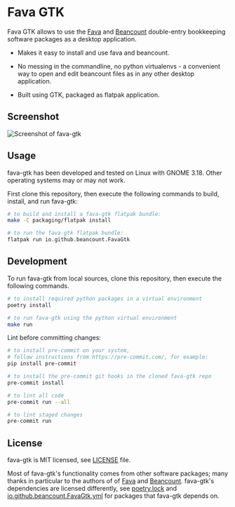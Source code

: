 # Fava GTK

Fava GTK allows to use the [Fava](https://github.com/beancount/fava) and [Beancount](https://github.com/beancount/beancount) double-entry bookkeeping software packages as a desktop application.

* Makes it easy to install and use fava and beancount.

* No messing in the commandline, no python virtualenvs  - a convenient way to open and edit beancount files as in any other desktop application.

* Built using GTK, packaged as flatpak application.


## Screenshot

![Screenshot of fava-gtk](https://user-images.githubusercontent.com/581188/104773200-fa2ce080-5774-11eb-978a-654c62511104.png)


## Usage

fava-gtk has been developed and tested on Linux with GNOME 3.18. Other operating systems may or may not work.

First clone this repository, then execute the following commands to build, install, and run fava-gtk:

```bash
# to build and install a fava-gtk flatpak bundle:
make -C packaging/flatpak install

# to run the fava-gtk flatpak bundle:
flatpak run io.github.beancount.FavaGtk
```

## Development

To run fava-gtk from local sources, clone this repository, then execute the following commands.

```bash
# to install required python packages in a virtual environment
poetry install

# to run fava-gtk using the python virtual environment
make run
```

Lint before committing changes:

```bash
# to install pre-commit on your system,
# follow instructions from https://pre-commit.com/, for example:
pip install pre-commit

# to install the pre-commit git hooks in the cloned fava-gtk repo
pre-commit install

# to lint all code
pre-commit run --all

# to lint staged changes
pre-commit run
```


## License

fava-gtk is MIT licensed, see [LICENSE](./LICENSE) file.

Most of fava-gtk's functionality comes from other software packages; many thanks in particular to the authors of of [Fava](https://github.com/beancount/fava) and [Beancount](https://github.com/beancount/beancount). fava-gtk's dependencies are licensed differently, see [poetry.lock](./poetry.lock) and [io.github.beancount.FavaGtk.yml](./packaging/flatpak/io.github.beancount.FavaGtk.yml) for packages that fava-gtk depends on.
